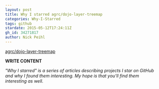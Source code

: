 ```yaml
---
layout: post
title: Why I starred agrc/dojo-layer-treemap
categories: Why-I-Starred
tags: github
stardate: 2015-05-12T17:24:11Z
gh_id: 34271817
author: Nick Peihl
---
```


[agrc/dojo-layer-treemap](https://github.com/agrc/dojo-layer-treemap)

**WRITE CONTENT**

*"Why I starred" is a series of articles describing projects I star on GitHub and why I found them interesting. My hope is that you'll find them interesting as well.*

